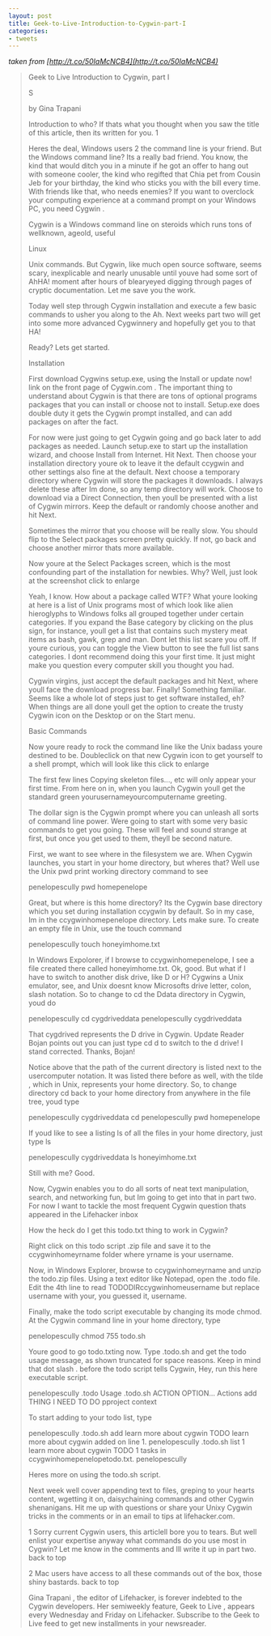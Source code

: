```yaml
---
layout: post
title: Geek-to-Live-Introduction-to-Cygwin-part-I
categories:
- tweets
---
```

*taken from [http://t.co/50IaMcNCB4](http://t.co/50IaMcNCB4)*
>Geek to Live  Introduction to Cygwin, part I
>
>S
>
>by Gina Trapani
>
>Introduction to who? If thats what you thought when you saw the title of this article, then its written for you.  1 
>
>Heres the deal, Windows users  2  the command line is your friend. But the Windows command line? Its a really bad friend. You know, the kind that would ditch you in a minute if he got an offer to hang out with someone cooler, the kind who regifted that Chia pet from Cousin Jeb for your birthday, the kind who sticks you with the bill every time. With friends like that, who needs enemies? If you want to overclock your computing experience at a command prompt on your Windows PC, you need Cygwin .
>
>Cygwin is a Windows command line on steroids which runs tons of wellknown, ageold, useful
>
>Linux
>
>Unix commands. But Cygwin, like much open source software, seems scary, inexplicable and nearly unusable until youve had some sort of AhHA! moment after hours of blearyeyed digging through pages of cryptic documentation. Let me save you the work.
>
>Today well step through Cygwin installation and execute a few basic commands to usher you along to the Ah. Next weeks part two will get into some more advanced Cygwinnery and hopefully get you to that HA!
>
>Ready? Lets get started.
>
>Installation
>
>First download Cygwins setup.exe, using the Install or update now! link on the front page of Cygwin.com . The important thing to understand about Cygwin is that there are tons of optional programs packages that you can install  or choose not to install. Setup.exe does double duty it gets the Cygwin prompt installed, and can add packages on after the fact.
>
>For now were just going to get Cygwin going and go back later to add packages as needed. Launch setup.exe to start up the installation wizard, and choose Install from Internet. Hit Next. Then choose your installation directory youre ok to leave it the default ccygwin and other settings also fine at the default. Next choose a temporary directory where Cygwin will store the packages it downloads. I always delete these after Im done, so any temp directory will work. Choose to download via a Direct Connection, then youll be presented with a list of Cygwin mirrors. Keep the default or randomly choose another and hit Next.
>
>Sometimes the mirror that you choose will be really slow. You should flip to the Select packages screen pretty quickly. If not, go back and choose another mirror thats more available.
>
>Now youre at the Select Packages screen, which is the most confounding part of the installation for newbies. Why? Well, just look at the screenshot click to enlarge
>
>Yeah, I know. How about a package called WTF? What youre looking at here is a list of Unix programs most of which look like alien hieroglyphs to Windows folks all grouped together under certain categories. If you expand the Base category by clicking on the plus sign, for instance, youll get a list that contains such mystery meat items as bash, gawk, grep and man. Dont let this list scare you off. If youre curious, you can toggle the View button to see the full list sans categories. I dont recommend doing this your first time. It just might make you question every computer skill you thought you had.
>
>Cygwin virgins, just accept the default packages and hit Next, where youll face the download progress bar. Finally! Something familiar. Seems like a whole lot of steps just to get software installed, eh? When things are all done youll get the option to create the trusty Cygwin icon on the Desktop or on the Start menu.
>
>Basic Commands
>
>Now youre ready to rock the command line like the Unix badass youre destined to be. Doubleclick on that new Cygwin icon to get yourself to a shell prompt, which will look like this click to enlarge
>
>The first few lines Copying skeleton files..., etc will only appear your first time. From here on in, when you launch Cygwin youll get the standard green yourusernameyourcomputername  greeting.
>
>The dollar sign is the Cygwin prompt where you can unleash all sorts of command line power. Were going to start with some very basic commands to get you going. These will feel and sound strange at first, but once you get used to them, theyll be second nature.
>
>First, we want to see where in the filesystem we are. When Cygwin launches, you start in your home directory, but wheres that? Well use the Unix pwd print working directory command to see
>
>penelopescully   pwd homepenelope
>
>Great, but where is this home directory? Its the Cygwin base directory which you set during installation  ccygwin by default. So in my case, Im in the ccygwinhomepenelope directory. Lets make sure. To create an empty file in Unix, use the touch command
>
>penelopescully   touch honeyimhome.txt
>
>In Windows Expolorer, if I browse to ccygwinhomepenelope, I see a file created there called honeyimhome.txt. Ok, good. But what if I have to switch to another disk drive, like D or H? Cygwins a Unix emulator, see, and Unix doesnt know Microsofts drive letter, colon, slash notation. So to change to cd the Ddata directory in Cygwin, youd do
>
>penelopescully   cd cygdriveddata  penelopescully cygdriveddata 
>
>That cygdrived represents the D drive in Cygwin. Update Reader Bojan points out you can just type cd d to switch to the d drive! I stand corrected. Thanks, Bojan!
>
>Notice above that the path of the current directory is listed next to the usercomputer notation. It was listed there before as well, with the tilde , which in Unix, represents your home directory. So, to change directory cd back to your home directory from anywhere in the file tree, youd type
>
>penelopescully cygdriveddata  cd   penelopescully   pwd homepenelope
>
>If youd like to see a listing ls of all the files in your home directory, just type ls
>
>penelopescully cygdriveddata  ls honeyimhome.txt
>
>Still with me? Good.
>
>Now, Cygwin enables you to do all sorts of neat text manipulation, search, and networking fun, but Im going to get into that in part two. For now I want to tackle the most frequent Cygwin question thats appeared in the Lifehacker inbox
>
>How the heck do I get this todo.txt thing to work in Cygwin?
>
>Right click on this todo script .zip file and save it to the ccygwinhomeyrname folder where yrname is your username.
>
>Now, in Windows Explorer, browse to ccygwinhomeyrname and unzip the todo.zip files. Using a text editor like Notepad, open the .todo file. Edit the 4th line to read TODODIRccygwinhomeusername but replace username with your, you guessed it, username.
>
>Finally, make the todo script executable by changing its mode chmod. At the Cygwin command line in your home directory, type
>
>penelopescully   chmod 755 todo.sh
>
>Youre good to go todo.txting now. Type .todo.sh and get the todo usage message, as shown truncated for space reasons. Keep in mind that dot slash . before the todo script tells Cygwin, Hey, run this here executable script.
>
>penelopescully   .todo   Usage .todo.sh ACTION OPTION...    Actions     add THING I NEED TO DO pproject context
>
>To start adding to your todo list, type
>
>penelopescully   .todo.sh add learn more about cygwin TODO learn more about cygwin added on line 1.  penelopescully   .todo.sh list 1 learn more about cygwin  TODO 1 tasks in ccygwinhomepenelopetodo.txt.  penelopescully  
>
>Heres more on using the todo.sh script.
>
>Next week well cover appending text to files, greping to your hearts content, wgetting it on, daisychaining commands and other Cygwin shenanigans. Hit me up with questions  or share your Unixy Cygwin tricks  in the comments or in an email to tips at lifehacker.com.
>
>1 Sorry current Cygwin users, this articlell bore you to tears. But well enlist your expertise anyway what commands do you use most in Cygwin? Let me know in the comments and Ill write it up in part two.  back to top 
>
>2 Mac users have access to all these commands out of the box, those shiny bastards.  back to top 
>
>Gina Trapani , the editor of Lifehacker, is forever indebted to the Cygwin developers. Her semiweekly feature, Geek to Live , appears every Wednesday and Friday on Lifehacker. Subscribe to the Geek to Live feed to get new installments in your newsreader.
>
>
